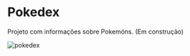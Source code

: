 # Pokedex

Projeto com informações sobre Pokemóns. (Em construção)


![pokedex](https://user-images.githubusercontent.com/87208591/158021216-125fa64e-b654-458e-9ba1-776874bd7d63.png)
